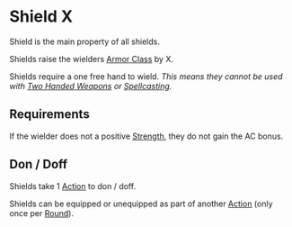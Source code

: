# Shield X

Shield is the main property of all shields.

Shields raise the wielders [Armor Class](../../Player%20Characters/Derived%20Statistics/Armor%20Class.md) by X.

Shields require a one free hand to wield.
*This means they cannot be used with [Two Handed Weapons](../Weapon%20Properties/Two%20Handed%20Property.md) or [Spellcasting](../../Magic/Spellcasting/Spellcasting.md).*

## Requirements

If the wielder does not a positive [Strength](../../Player%20Characters/The%20Ability%20Scores/Strength.md), they do not gain the AC bonus.

## Don / Doff

Shields take 1 [Action](../../Game%20Procedures/Core%20Procedures/Action.md) to don / doff.

Shields can be equipped or unequipped as part of another [Action](../../Game%20Procedures/Core%20Procedures/Action.md) (only once per [Round](../../Game%20Procedures/Core%20Procedures/Round.md)).

